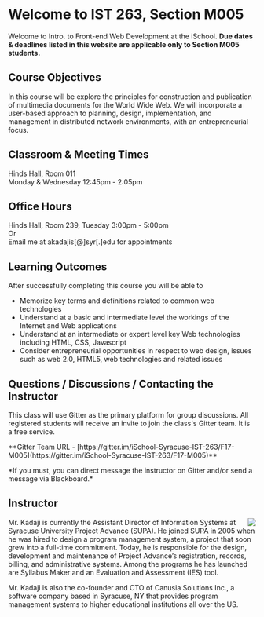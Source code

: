 # Welcome to IST 263, Section M005
Welcome to Intro. to Front-end Web Development at the iSchool. **Due dates & deadlines listed in this website are applicable only to Section M005 students.**

<!-- 
## This week ##

** This course is not yet active **

---
-->


## Course Objectives 
In this course will be explore the principles for construction and publication of multimedia documents for the World Wide Web. We will incorporate a user-based approach to planning, design, implementation, and management in distributed network environments, with an entrepreneurial focus.


## Classroom & Meeting Times
Hinds Hall, Room 011   
Monday & Wednesday 12:45pm - 2:05pm

## Office Hours
Hinds Hall, Room 239, Tuesday 3:00pm - 5:00pm  
Or   
Email me at akadajis[@]syr[.]edu for appointments


## Learning Outcomes
After successfully completing this course you will be able to  


- Memorize key terms and definitions related to common web technologies  
- Understand at a basic and intermediate level the workings of the Internet and Web applications  
- Understand at an intermediate or expert level key Web technologies including HTML, CSS, Javascript  
- Consider entrepreneurial opportunities in respect to web design, issues such as web 2.0, HTML5, web technologies and related issues  


## Questions / Discussions / Contacting the Instructor
This class will use Gitter as the primary platform for group discussions. All registered students will receive an invite to join the class's Gitter team. It is a free service. 
<p>**Gitter Team URL - [https://gitter.im/iSchool-Syracuse-IST-263/F17-M005](https://gitter.im/iSchool-Syracuse-IST-263/F17-M005)**  </p
<p>*If you must, you can direct message the instructor on Gitter and/or send a message via Blackboard.*</p>

## Instructor

<p><img src="http://ist256.syr.edu/images/kadaji.jpg" align="right">Mr. Kadaji is currently the Assistant Director of Information Systems at Syracuse University Project Advance (SUPA). He joined SUPA in 2005 when he was hired to design a program management system, a project that soon grew into a full-time commitment. Today, he is responsible for the design, development and maintenance of Project Advance’s registration, records, billing, and administrative systems. Among the programs he has launched are Syllabus Maker and an Evaluation and Assessment (IES) tool. </p>

Mr. Kadaji is also the co-founder and CTO of Canusia Solutions Inc., a software company based in Syracuse, NY that provides program management systems to higher educational institutions all over the US. 